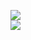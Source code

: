 [![](https://img.shields.io/badge/Made%20With-Github%20Spray-lightgrey.svg?style=for-the-badge&logo=github)](https://github.com/Annihil/github-spray#27065)  
[![](https://i.imgur.com/2DrTn0Z.gif)](https://github.com/Annihil/github-spray)